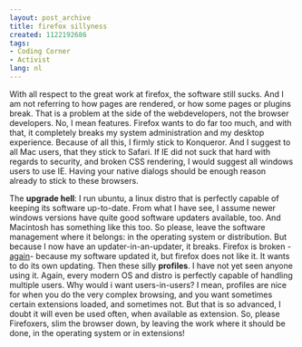 ```yaml
---
layout: post_archive
title: firefox sillyness
created: 1122192686
tags:
- Coding Corner
- Activist
lang: nl
---
```

With all respect to the great work at firefox, the software still sucks. And I am not referring to how pages are rendered, or how some pages or plugins break. That is a problem at the side of the webdevelopers, not the browser developers. No, I mean features. Firefox wants to do far too much, and with that, it completely breaks my system administration and my desktop experience. Because of all this, I firmly stick to Konqueror. And I suggest to all Mac users, that they stick to Safari. If IE did not suck that hard with regards to security, and broken CSS rendering, I would suggest all windows users to use IE. Having your native dialogs should be enough reason already to stick to these browsers.

The **upgrade hell**: I run ubuntu, a linux distro that is perfectly capable of keeping its software up-to-date. From what I have see, I assume newer windows versions have quite good software updaters available, too. And Macintosh has something like this too. So please, leave the software management where it belongs: in the operating system or distribution. But because I now have an updater-in-an-updater, it breaks. Firefox is broken -[again](http://ubuntuforums.org/showthread.php?t=34242&highlight=mozilla+extension)- because my software updated it, but firefox does not like it. It wants to do its own updating. Then these silly **profiles**. I have not yet seen anyone using it. Again, every modern OS and distro is perfectly capable of handling multiple users. Why would i want users-in-users? I mean, profiles are nice for when you do the very complex browsing, and you want sometimes certain extensions loaded, and sometimes not. But that is so advanced, I doubt it will even be used often, when available as extension. So, please Firefoxers, slim the browser down, by leaving the work where it should be done, in the operating system or in extensions!
